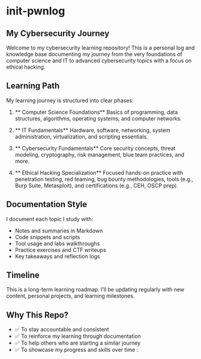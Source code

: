 # init-pwnlog

## My Cybersecurity Journey

Welcome to my cybersecurity learning repository! This is a personal log and knowledge base documenting my journey from the very foundations of computer science and IT to advanced cybersecurity topics with a focus on ethical hacking.

## Learning Path

My learning journey is structured into clear phases:

1. ** Computer Science Foundations**
   Basics of programming, data structures, algorithms, operating systems, and computer networks.

2. ** IT Fundamentals**
   Hardware, software, networking, system administration, virtualization, and scripting essentials.

3. ** Cybersecurity Fundamentals** 
   Core security concepts, threat modeling, cryptography, risk management, blue team practices, and more.

4. ** Ethical Hacking Specialization** 
   Focused hands-on practice with penetration testing, red teaming, bug bounty methodologies, tools (e.g., Burp Suite, Metasploit), and certifications (e.g., CEH, OSCP prep).

## Documentation Style

I document each topic I study with:
- Notes and summaries in Markdown
- Code snippets and scripts
- Tool usage and labs walkthroughs
- Practice exercises and CTF writeups
- Key takeaways and reflection logs

## Timeline

This is a long-term learning roadmap. I’ll be updating regularly with new content, personal projects, and learning milestones.

## Why This Repo?

- ✅ To stay accountable and consistent
- ✅ To reinforce my learning through documentation
- ✅ To help others who are starting a similar journey
- ✅ To showcase my progress and skills over time
:

